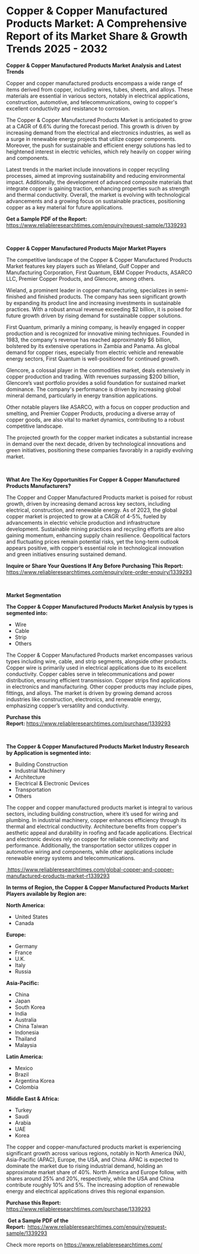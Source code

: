 <p><h1>Copper & Copper Manufactured Products Market: A Comprehensive Report of its Market Share & Growth Trends 2025 - 2032</h1></p><p><strong>Copper & Copper Manufactured Products Market Analysis and Latest Trends</strong></p>
<p><p>Copper and copper manufactured products encompass a wide range of items derived from copper, including wires, tubes, sheets, and alloys. These materials are essential in various sectors, notably in electrical applications, construction, automotive, and telecommunications, owing to copper's excellent conductivity and resistance to corrosion.</p><p>The Copper & Copper Manufactured Products Market is anticipated to grow at a CAGR of 6.6% during the forecast period. This growth is driven by increasing demand from the electrical and electronics industries, as well as a surge in renewable energy projects that utilize copper components. Moreover, the push for sustainable and efficient energy solutions has led to heightened interest in electric vehicles, which rely heavily on copper wiring and components.</p><p>Latest trends in the market include innovations in copper recycling processes, aimed at improving sustainability and reducing environmental impact. Additionally, the development of advanced composite materials that integrate copper is gaining traction, enhancing properties such as strength and thermal conductivity. Overall, the market is evolving with technological advancements and a growing focus on sustainable practices, positioning copper as a key material for future applications.</p></p>
<p><strong>Get a Sample PDF of the Report:&nbsp;</strong> <a href="https://www.reliableresearchtimes.com/enquiry/request-sample/1339293?utm_campaign=3363&utm_medium=2&utm_source=Github&utm_content=ia&utm_term=27032025&utm_id=copper-copper-manufactured-products">https://www.reliableresearchtimes.com/enquiry/request-sample/1339293</a></p>
<p>&nbsp;</p>
<p><strong>Copper & Copper Manufactured Products Major Market Players</strong></p>
<p><p>The competitive landscape of the Copper & Copper Manufactured Products Market features key players such as Wieland, Gulf Copper and Manufacturing Corporation, First Quantum, E&M Copper Products, ASARCO LLC, Premier Copper Products, and Glencore, among others. </p><p>Wieland, a prominent leader in copper manufacturing, specializes in semi-finished and finished products. The company has seen significant growth by expanding its product line and increasing investments in sustainable practices. With a robust annual revenue exceeding $2 billion, it is poised for future growth driven by rising demand for sustainable copper solutions.</p><p>First Quantum, primarily a mining company, is heavily engaged in copper production and is recognized for innovative mining techniques. Founded in 1983, the company's revenue has reached approximately $6 billion, bolstered by its extensive operations in Zambia and Panama. As global demand for copper rises, especially from electric vehicle and renewable energy sectors, First Quantum is well-positioned for continued growth.</p><p>Glencore, a colossal player in the commodities market, deals extensively in copper production and trading. With revenues surpassing $200 billion, Glencore’s vast portfolio provides a solid foundation for sustained market dominance. The company's performance is driven by increasing global mineral demand, particularly in energy transition applications.</p><p>Other notable players like ASARCO, with a focus on copper production and smelting, and Premier Copper Products, producing a diverse array of copper goods, are also vital to market dynamics, contributing to a robust competitive landscape.</p><p>The projected growth for the copper market indicates a substantial increase in demand over the next decade, driven by technological innovations and green initiatives, positioning these companies favorably in a rapidly evolving market.</p></p>
<p>&nbsp;</p>
<p><strong>What Are The Key Opportunities For Copper & Copper Manufactured Products Manufacturers?</strong></p>
<p><p>The Copper and Copper Manufactured Products market is poised for robust growth, driven by increasing demand across key sectors, including electrical, construction, and renewable energy. As of 2023, the global copper market is projected to grow at a CAGR of 4-5%, fueled by advancements in electric vehicle production and infrastructure development. Sustainable mining practices and recycling efforts are also gaining momentum, enhancing supply chain resilience. Geopolitical factors and fluctuating prices remain potential risks, yet the long-term outlook appears positive, with copper’s essential role in technological innovation and green initiatives ensuring sustained demand.</p></p>
<p><strong>Inquire or Share Your Questions If Any Before Purchasing This Report:</strong> <a href="https://www.reliableresearchtimes.com/enquiry/pre-order-enquiry/1339293?utm_campaign=3363&utm_medium=2&utm_source=Github&utm_content=ia&utm_term=27032025&utm_id=copper-copper-manufactured-products">https://www.reliableresearchtimes.com/enquiry/pre-order-enquiry/1339293</a></p>
<p>&nbsp;</p>
<p><strong>Market Segmentation</strong></p>
<p><strong>The Copper & Copper Manufactured Products Market Analysis by types is segmented into:</strong></p>
<p><ul><li>Wire</li><li>Cable</li><li>Strip</li><li>Others</li></ul></p>
<p><p>The Copper & Copper Manufactured Products market encompasses various types including wire, cable, and strip segments, alongside other products. Copper wire is primarily used in electrical applications due to its excellent conductivity. Copper cables serve in telecommunications and power distribution, ensuring efficient transmission. Copper strips find applications in electronics and manufacturing. Other copper products may include pipes, fittings, and alloys. The market is driven by growing demand across industries like construction, electronics, and renewable energy, emphasizing copper’s versatility and conductivity.</p></p>
<p><strong>Purchase this Report:&nbsp;</strong><a href="https://www.reliableresearchtimes.com/purchase/1339293?utm_campaign=3363&utm_medium=2&utm_source=Github&utm_content=ia&utm_term=27032025&utm_id=copper-copper-manufactured-products">https://www.reliableresearchtimes.com/purchase/1339293</a></p>
<p>&nbsp;</p>
<p><strong>The Copper & Copper Manufactured Products Market Industry Research by Application is segmented into:</strong></p>
<p><ul><li>Building Construction</li><li>Industrial Machinery</li><li>Architecture</li><li>Electrical & Electronic Devices</li><li>Transportation</li><li>Others</li></ul></p>
<p><p>The copper and copper manufactured products market is integral to various sectors, including building construction, where it’s used for wiring and plumbing. In industrial machinery, copper enhances efficiency through its thermal and electrical conductivity. Architecture benefits from copper's aesthetic appeal and durability in roofing and facade applications. Electrical and electronic devices rely on copper for reliable connectivity and performance. Additionally, the transportation sector utilizes copper in automotive wiring and components, while other applications include renewable energy systems and telecommunications.</p></p>
<p><a href="https://www.reliableresearchtimes.com/global-copper-and-copper-manufactured-products-market-r1339293?utm_campaign=3363&utm_medium=2&utm_source=Github&utm_content=ia&utm_term=27032025&utm_id=copper-copper-manufactured-products">&nbsp;https://www.reliableresearchtimes.com/global-copper-and-copper-manufactured-products-market-r1339293</a></p>
<p><strong>In terms of Region, the Copper & Copper Manufactured Products Market Players available by Region are:</strong></p>
<p>
    <p> <strong> North America: </strong>
        <ul>
            <li>United States</li>
            <li>Canada</li>
        </ul>
        </p> 
    <p> <strong> Europe: </strong>
        <ul>
            <li>Germany</li>
            <li>France</li>
            <li>U.K.</li>
            <li>Italy</li>
            <li>Russia</li>
        </ul>
        </p> 
    <p> <strong> Asia-Pacific: </strong>
        <ul>
            <li>China</li>
            <li>Japan</li>
            <li>South Korea</li>
            <li>India</li>
            <li>Australia</li>
            <li>China Taiwan</li>
            <li>Indonesia</li>
            <li>Thailand</li>
            <li>Malaysia</li>
        </ul>
        </p> 
    <p> <strong> Latin America: </strong>
        <ul>
            <li>Mexico</li>
            <li>Brazil</li>
            <li>Argentina Korea</li>
            <li>Colombia</li>
        </ul>
        </p> 
    <p> <strong> Middle East & Africa: </strong>
        <ul>
            <li>Turkey</li>
            <li>Saudi</li>
            <li>Arabia</li>
            <li>UAE</li>
            <li>Korea</li>
        </ul>
    </p>
    </p>
<p><p>The copper and copper-manufactured products market is experiencing significant growth across various regions, notably in North America (NA), Asia-Pacific (APAC), Europe, the USA, and China. APAC is expected to dominate the market due to rising industrial demand, holding an approximate market share of 40%. North America and Europe follow, with shares around 25% and 20%, respectively, while the USA and China contribute roughly 10% and 5%. The increasing adoption of renewable energy and electrical applications drives this regional expansion.</p></p>
<p><strong>Purchase this Report: </strong><a href="https://www.reliableresearchtimes.com/purchase/1339293?utm_campaign=3363&utm_medium=2&utm_source=Github&utm_content=ia&utm_term=27032025&utm_id=copper-copper-manufactured-products">https://www.reliableresearchtimes.com/purchase/1339293</a></p>
<p>&nbsp;<strong>Get a Sample PDF of the Report:&nbsp;&nbsp;</strong><a href="https://www.reliableresearchtimes.com/enquiry/request-sample/1339293?utm_campaign=3363&utm_medium=2&utm_source=Github&utm_content=ia&utm_term=27032025&utm_id=copper-copper-manufactured-products">https://www.reliableresearchtimes.com/enquiry/request-sample/1339293</a></p>
<p><strong></strong></p>
<p>Check more reports on <a href="https://www.reliableresearchtimes.com/?utm_campaign=3363&utm_medium=2&utm_source=Github&utm_content=ia&utm_term=27032025&utm_id=copper-copper-manufactured-products">https://www.reliableresearchtimes.com/</a></p>
